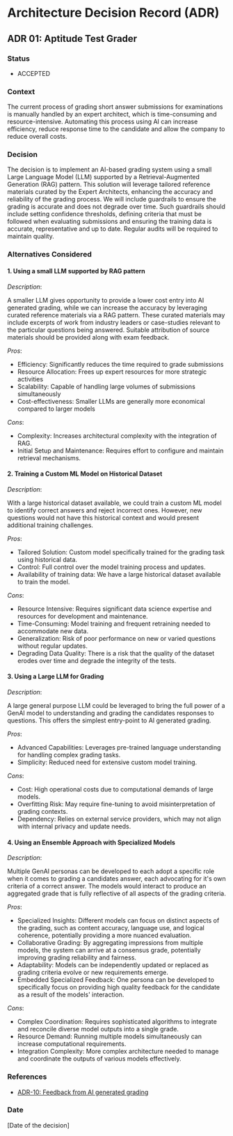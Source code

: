 # Architecture Decision Record (ADR)

## ADR 01: Aptitude Test Grader

### Status

- ACCEPTED

### Context

The current process of grading short answer submissions for examinations is manually handled by an expert architect, which is time-consuming and resource-intensive. Automating this process using AI can increase efficiency, reduce response time to the candidate and allow the company to reduce overall costs.

### Decision

The decision is to implement an AI-based grading system using a small Large Language Model (LLM) supported by a Retrieval-Augmented Generation (RAG) pattern. This solution will leverage tailored reference materials curated by the Expert Architects, enhancing the accuracy and reliability of the grading process. We will include guardrails to ensure the grading is accurate and does not degrade over time. Such guardrails should include  setting confidence thresholds, defining criteria that must be followed when evaluating submissions and ensuring the training data is accurate, representative and up to date. Regular audits will be required to maintain quality.

### Alternatives Considered

#### **1. Using a small LLM supported by RAG pattern**

*Description*:

A smaller LLM gives opportunity to provide a lower cost entry into AI generated grading, while we can increase the accuracy by leveraging curated reference materials via a RAG pattern. These curated materials may include excerpts of work from industry leaders or case-studies relevant to the particular questions being answered. Suitable attribution of source materials should be provided along with exam feedback.

*Pros*:
- Efficiency: Significantly reduces the time required to grade submissions
- Resource Allocation: Frees up expert resources for more strategic activities
- Scalability: Capable of handling large volumes of submissions simultaneously
- Cost-effectiveness: Smaller LLMs are generally more economical compared to larger models

*Cons*:
- Complexity: Increases architectural complexity with the integration of RAG.
- Initial Setup and Maintenance: Requires effort to configure and maintain retrieval mechanisms.

#### **2. Training a Custom ML Model on Historical Dataset**

*Description*:

With a large historical dataset available, we could train a custom ML model to identify correct answers and reject incorrect ones. However, new questions would not have this historical context and would present additional training challenges.

*Pros*:
- Tailored Solution: Custom model specifically trained for the grading task using historical data.
- Control: Full control over the model training process and updates.
- Availability of training data: We have a large historical dataset available to train the model.

*Cons*:
- Resource Intensive: Requires significant data science expertise and resources for development and maintenance.
- Time-Consuming: Model training and frequent retraining needed to accommodate new data.
- Generalization: Risk of poor performance on new or varied questions without regular updates.
- Degrading Data Quality: There is a risk that the quality of the dataset erodes over time and degrade the integrity of the tests.

#### **3. Using a Large LLM for Grading**

*Description*:

A large general purpose LLM could be leveraged to bring the full power of a GenAI model to understanding and grading the candidates responses to questions. This offers the simplest entry-point to AI generated grading.

*Pros*:
- Advanced Capabilities: Leverages pre-trained language understanding for handling complex grading tasks.
- Simplicity: Reduced need for extensive custom model training.

*Cons*:
- Cost: High operational costs due to computational demands of large models.
- Overfitting Risk: May require fine-tuning to avoid misinterpretation of grading contexts.
- Dependency: Relies on external service providers, which may not align with internal privacy and update needs.
  
#### **4. Using an Ensemble Approach with Specialized Models**

*Description*:

Multiple GenAI personas can be developed to each adopt a specific role when it comes to grading a candidates answer, each advocating for it's own criteria of a correct answer. The models would interact to produce an aggregated grade that is fully reflective of all aspects of the grading criteria.

*Pros*:
- Specialized Insights: Different models can focus on distinct aspects of the grading, such as content accuracy, language use, and logical coherence, potentially providing a more nuanced evaluation.
- Collaborative Grading: By aggregating impressions from multiple models, the system can arrive at a consensus grade, potentially improving grading reliability and fairness.
- Adaptability: Models can be independently updated or replaced as grading criteria evolve or new requirements emerge.
- Embedded Specialized Feedback: One persona can be developed to specifically focus on providing high quality feedback for the candidate as a result of the models' interaction.

*Cons*:
- Complex Coordination: Requires sophisticated algorithms to integrate and reconcile diverse model outputs into a single grade.
- Resource Demand: Running multiple models simultaneously can increase computational requirements.
- Integration Complexity: More complex architecture needed to manage and coordinate the outputs of various models effectively.

### References
- [ADR-10: Feedback from AI generated grading](./ADR-10)

### Date
[Date of the decision]
